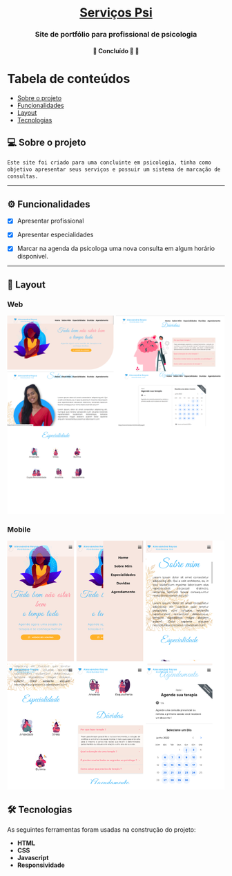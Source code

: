 <h1 align="center">
     <a href="#" alt="site de despesa"> Serviços Psi </a>
</h1>

<h3 align="center">
    Site de portfólio para profissional de psicologia
</h3>

<h4 align="center">
	🚧   Concluído 🚀 🚧
</h4>

Tabela de conteúdos
=================
<!--ts-->
   * [Sobre o projeto](#-sobre-o-projeto)
   * [Funcionalidades](#-funcionalidades)
   * [Layout](#-layout)
   * [Tecnologias](#-tecnologias)


<!--te-->


## 💻 Sobre o projeto

    Este site foi criado para uma concluinte em psicologia, tinha como objetivo apresentar seus serviços e possuir um sistema de marcação de consultas.


---



## ⚙️ Funcionalidades

- [x] Apresentar profissional
- [x] Apresentar especialidades
- [x] Marcar na agenda da psicologa uma nova consulta em algum horário disponivel.


---



## 🎨 Layout 


### Web

  <img alt="review web" src="./img/Desktop.png">

### Mobile
    
  <img alt="review mobile" src="./img/Mobile.png">

## 🛠 Tecnologias

As seguintes ferramentas foram usadas na construção do projeto:

-   **HTML**
-   **CSS**
-   **Javascript**
-   **Responsividade**

